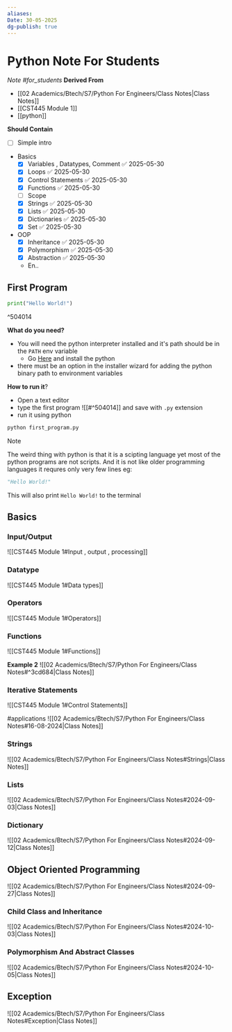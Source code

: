 ```yaml
---
aliases: 
Date: 30-05-2025
dg-publish: true
---
```

# Python Note For Students
 *Note #for_students* 
 **Derived From** 
 - [[02 Academics/Btech/S7/Python For Engineers/Class Notes|Class Notes]]
 - [[CST445 Module 1]]
 - [[python]]

**Should Contain**
-  [ ] Simple intro
-  Basics
	- [x] Variables , Datatypes, Comment ✅ 2025-05-30
	- [x] Loops ✅ 2025-05-30
	- [x] Control Statements ✅ 2025-05-30
	- [x] Functions ✅ 2025-05-30
	- [ ] Scope 
	- [x] Strings ✅ 2025-05-30
	- [x] Lists ✅ 2025-05-30
	- [x] Dictionaries ✅ 2025-05-30
	- [x] Set ✅ 2025-05-30
- OOP 
	- [x] Inheritance ✅ 2025-05-30
	- [x] Polymorphism ✅ 2025-05-30
	- [x] Abstraction ✅ 2025-05-30
	- En..

## First Program

```python
print("Hello World!")
```
^504014

**What do you need?** 
- You will need the python interpreter installed and it's path should be in the `PATH` env variable 
	- Go [Here](https://www.python.org/) and install the python 
- there must be an option in the installer wizard for adding the python binary path to environment variables 

**How to run it**?
- Open a text editor 
- type the first program ![[#^504014]] and save with `.py` extension
- run it using python
```bash
python first_program.py
```

>[!Note] 
>The weird thing with python is that it is a scipting language yet most of the python programs are not scripts. And it is not like older programming languages it requres only very few lines eg:
>```python
>"Hello World!"
>``` 
>This will also print `Hello World!` to the terminal


## Basics

### Input/Output
![[CST445 Module 1#Input , output , processing]]

### Datatype
![[CST445 Module 1#Data types]]

### Operators
![[CST445 Module 1#Operators]]


### Functions
![[CST445 Module 1#Functions]]

**Example 2**
![[02 Academics/Btech/S7/Python For Engineers/Class Notes#^3cd684|Class Notes]]


### Iterative Statements
![[CST445 Module 1#Control Statements]]

#applications 
![[02 Academics/Btech/S7/Python For Engineers/Class Notes#16-08-2024|Class Notes]]


### Strings

![[02 Academics/Btech/S7/Python For Engineers/Class Notes#Strings|Class Notes]]

### Lists

![[02 Academics/Btech/S7/Python For Engineers/Class Notes#2024-09-03|Class Notes]]
### Dictionary


![[02 Academics/Btech/S7/Python For Engineers/Class Notes#2024-09-12|Class Notes]]


## Object Oriented Programming
![[02 Academics/Btech/S7/Python For Engineers/Class Notes#2024-09-27|Class Notes]]

### Child Class and Inheritance
![[02 Academics/Btech/S7/Python For Engineers/Class Notes#2024-10-03|Class Notes]]


### Polymorphism And Abstract Classes
![[02 Academics/Btech/S7/Python For Engineers/Class Notes#2024-10-05|Class Notes]]


## Exception
![[02 Academics/Btech/S7/Python For Engineers/Class Notes#Exception|Class Notes]]

